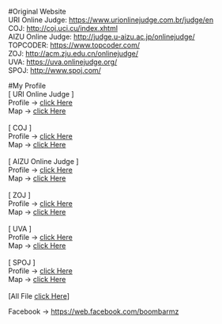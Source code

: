 #Original Website<br>
URI Online Judge: https://www.urionlinejudge.com.br/judge/en<br>
COJ: http://coj.uci.cu/index.xhtml<br>
AIZU Online Judge: http://judge.u-aizu.ac.jp/onlinejudge/<br>
TOPCODER: https://www.topcoder.com/<br>
ZOJ: http://acm.zju.edu.cn/onlinejudge/<br>
UVA: https://uva.onlinejudge.org/<br>
SPOJ: http://www.spoj.com/<br>

#My Profile<br>
[  URI Online Judge ]<br> 
    Profile -> <a href="https://www.urionlinejudge.com.br/judge/en/profile/56315">click Here</a><br>
    Map -> <a href="https://github.com/Boombarm/onlinejudge_java/blob/master/src/URI/MAP.txt">click Here</a>
<br>
<br>
[ COJ ]<br>
 Profile -> <a href="#">click Here</a><br>
     Map -> <a href="https://github.com/Boombarm/onlinejudge_java/blob/master/src/COJ/MAP.txt">click Here</a>
<br>
<br>
[ AIZU Online Judge ]<br>
 Profile -> <a href="http://judge.u-aizu.ac.jp/onlinejudge/user.jsp?id=teerapat_">click Here</a><br>
     Map -> <a href="https://github.com/Boombarm/onlinejudge_java/blob/master/src/AIZU/MAP.txt">click Here</a>
<br>
<br>
[ ZOJ ]<br>
 Profile -> <a href="#">click Here</a><br>
     Map -> <a href="https://github.com/Boombarm/onlinejudge_java/blob/master/src/ZOJ/MAP.txt">click Here</a>
<br>
<br>
[ UVA ]<br>
 Profile -> <a href="#">click Here</a><br>
     Map -> <a href="https://github.com/Boombarm/onlinejudge_java/blob/master/src/UVA/MAP.txt">click Here</a>
<br>
<br>
[ SPOJ ]<br>
 Profile -> <a href="#">click Here</a><br>
     Map -> <a href="https://github.com/Boombarm/onlinejudge_java/blob/master/src/SPOJ/MAP.txt">click Here</a>
<br>
<br>
[All File <a href="https://github.com/Boombarm/onlinejudge_java/blob/master/MAP.txt">click Here</a>]

Facebook -> https://web.facebook.com/boombarmz